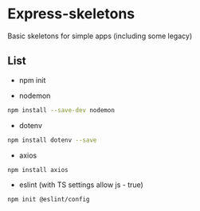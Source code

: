 # Express-skeletons

Basic skeletons for simple apps (including some legacy)

## List

- npm init

- nodemon

```sh
npm install --save-dev nodemon
```

- dotenv

```sh
npm install dotenv --save
```

- axios

```sh
npm install axios
```

- eslint (with TS settings allow js - true)

```sh
npm init @eslint/config
```
